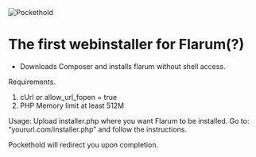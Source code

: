 <img alt="Pockethold" src="http://i.imgur.com/efZ8vHn.png">


# The first webinstaller for Flarum(?)
* Downloads Composer and installs flarum without shell access. 

Requirements.
1. cUrl or allow_url_fopen = true
2. PHP Memory limit at least 512M 

Usage:
Upload installer.php where you want Flarum to be installed. 
Go to: “yoururl.com/installer.php” and follow the instructions. 

Pockethold will redirect you upon completion.